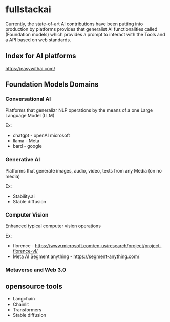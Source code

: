 # fullstackai

Currently, the state-of-art AI contributions have been putting into production by platforms provides that generalist AI functionalities called (Foundation models) which provides a prompt to interact with the Tools and a API based on web standards.
 
## Index for AI platforms
https://easywithai.com/

## Foundation Models Domains

### Conversational AI

Platforms that generalizr NLP operations by the means of a one Large Language Model (LLM)

Ex:
* chatgpt - openAI microsoft
* llama - Meta
* bard - google

### Generative AI

Platforms that generate images, audio, video, texts from any Media (on no media)

Ex:
* Stability.ai
* Stable diffusion

### Computer Vision

Enhanced typical computer vision operations

Ex:
* florence - https://www.microsoft.com/en-us/research/project/project-florence-vl/
* Meta AI Segment anything - https://segment-anything.com/

### Metaverse and Web 3.0

## opensource tools

* Langchain
* Chainlit
* Transformers
* Stable diffusion
